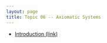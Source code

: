 ```yaml
---
layout: page
title: Topic 06 -- Axiomatic Systems
---
```


* [Introduction (link)](/math180fall2021/modules/axioms/introduction)


